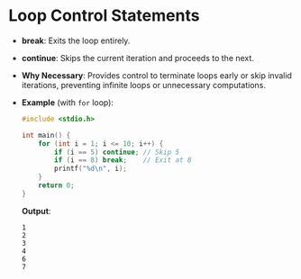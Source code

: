 # Loop Control Statements

- **break**: Exits the loop entirely.
- **continue**: Skips the current iteration and proceeds to the next.
- **Why Necessary**: Provides control to terminate loops early or skip invalid iterations, preventing infinite loops or unnecessary computations.
- **Example** (with `for` loop):

  ```c
  #include <stdio.h>
  
  int main() {
      for (int i = 1; i <= 10; i++) {
          if (i == 5) continue; // Skip 5
          if (i == 8) break;    // Exit at 8
          printf("%d\n", i);
      }
      return 0;
  }
  ```

  **Output**:

  ```
  1
  2
  3
  4
  6
  7
  ```
